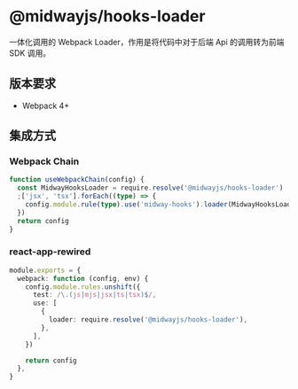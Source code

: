 # @midwayjs/hooks-loader

一体化调用的 Webpack Loader，作用是将代码中对于后端 Api 的调用转为前端 SDK 调用。

## 版本要求

- Webpack 4+

## 集成方式

### Webpack Chain

```typescript
function useWebpackChain(config) {
  const MidwayHooksLoader = require.resolve('@midwayjs/hooks-loader')
  ;['jsx', 'tsx'].forEach((type) => {
    config.module.rule(type).use('midway-hooks').loader(MidwayHooksLoader)
  })
  return config
}
```

### react-app-rewired

```typescript
module.exports = {
  webpack: function (config, env) {
    config.module.rules.unshift({
      test: /\.(js|mjs|jsx|ts|tsx)$/,
      use: [
        {
          loader: require.resolve('@midwayjs/hooks-loader'),
        },
      ],
    })

    return config
  },
}
```
